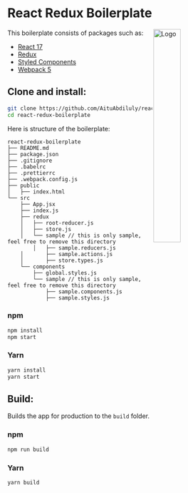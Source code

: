 # React Redux Boilerplate

<img alt="Logo" align="right" src="http://www.clker.com/cliparts/N/0/4/q/4/R/react-redux.svg.hi.png" width="35%" />

This boilerplate consists of packages such as:

- [React 17](https://reactjs.org/)
- [Redux](https://redux.js.org/)
- [Styled Components](https://styled-components.com/)
- [Webpack 5](https://webpack.js.org/)

## Clone and install:

```sh
git clone https://github.com/AituAbdiluly/react-redux-boilerplate.git
cd react-redux-boilerplate
```

Here is structure of the boilerplate:

```
react-redux-boilerplate
├── README.md
├── package.json
├── .gitignore
├── .babelrc
├── .prettierrc
├── .webpack.config.js
├── public
│   ├── index.html
└── src
    ├── App.jsx
    ├── index.js
    ├── redux
	│   ├── root-reducer.js
	│   ├── store.js
	│   └── sample // this is only sample, feel free to remove this directory
        │	├── sample.reducers.js
	│   	├── sample.actions.js
	│   	├── store.types.js
    └── components
	    ├── global.styles.js
	    └── sample // this is only sample, feel free to remove this directory
		    ├── sample.components.js
		    ├── sample.styles.js
```

### npm

```sh
npm install
npm start
```

### Yarn

```sh
yarn install
yarn start
```

## Build:

Builds the app for production to the `build` folder.

### npm

```sh
npm run build
```

### Yarn

```sh
yarn build
```
